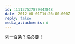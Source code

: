 ```yaml
---
id: 111137527879442848
date: 2012-08-01T16:26:00.000Z
reply: false
media_attachments: 0
---
```


列一百条？没必要！ ​​​​

